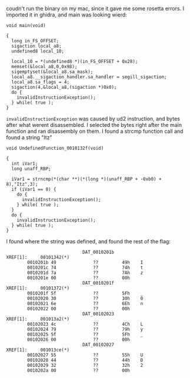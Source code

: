 coudn't run the binary on my mac, since it gave me some rosetta errors. I imported it in ghidra, and main was looking wierd:
```
void main(void)

{
  long in_FS_OFFSET;
  sigaction local_a8;
  undefined8 local_10;
  
  local_10 = *(undefined8 *)(in_FS_OFFSET + 0x28);
  memset(&local_a8,0,0x98);
  sigemptyset(&local_a8.sa_mask);
  local_a8.__sigaction_handler.sa_handler = segill_sigaction;
  local_a8.sa_flags = 4;
  sigaction(4,&local_a8,(sigaction *)0x0);
  do {
    invalidInstructionException();
  } while( true );
}
```

`invalidInstructionException` was caused by ud2 instruction, and bytes after what werent disassembled. I selected the bytes right after the main function and ran disassembly on them. I found a strcmp function call and found a string "Itz"

```
void UndefinedFunction_0010132f(void)

{
  int iVar1;
  long unaff_RBP;
  
  iVar1 = strncmp(*(char **)(*(long *)(unaff_RBP + -0xb0) + 8),"Itz",3);
  if (iVar1 == 0) {
    do {
      invalidInstructionException();
    } while( true );
  }
  do {
    invalidInstructionException();
  } while( true );
}
```

I found where the string was defined, and found the rest of the flag:
```
                             DAT_0010201b                                    XREF[1]:     00101342(*)  
        0010201b 49              ??         49h    I
        0010201c 74              ??         74h    t
        0010201d 7a              ??         7Ah    z
        0010201e 00              ??         00h
                             DAT_0010201f                                    XREF[1]:     00101372(*)  
        0010201f 5f              ??         5Fh    _
        00102020 30              ??         30h    0
        00102021 6e              ??         6Eh    n
        00102022 00              ??         00h
                             DAT_00102023                                    XREF[1]:     001013a2(*)  
        00102023 4c              ??         4Ch    L
        00102024 79              ??         79h    y
        00102025 5f              ??         5Fh    _
        00102026 00              ??         00h
                             DAT_00102027                                    XREF[1]:     001013ce(*)  
        00102027 55              ??         55h    U
        00102028 44              ??         44h    D
        00102029 32              ??         32h    2
        0010202a 00              ??         00h
```
